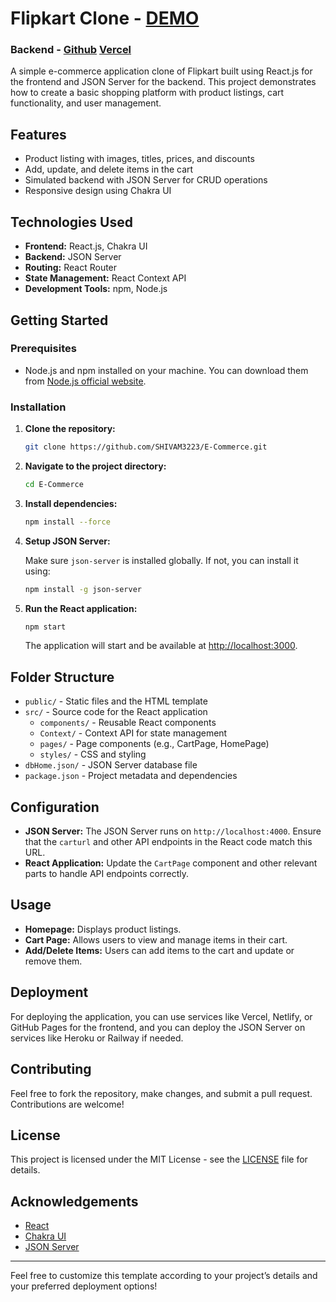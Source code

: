 # Flipkart Clone - [DEMO](https://e-commerce-shivam3223s-projects.vercel.app/)
### Backend - [Github](https://github.com/SHIVAM3223/Database) [Vercel](https://db-one-delta.vercel.app/)

A simple e-commerce application clone of Flipkart built using React.js for the frontend and JSON Server for the backend. This project demonstrates how to create a basic shopping platform with product listings, cart functionality, and user management.

## Features

- Product listing with images, titles, prices, and discounts
- Add, update, and delete items in the cart
- Simulated backend with JSON Server for CRUD operations
- Responsive design using Chakra UI

## Technologies Used

- **Frontend:** React.js, Chakra UI
- **Backend:** JSON Server
- **Routing:** React Router
- **State Management:** React Context API
- **Development Tools:** npm, Node.js

## Getting Started

### Prerequisites

- Node.js and npm installed on your machine. You can download them from [Node.js official website](https://nodejs.org/).

### Installation

1. **Clone the repository:**

   ```bash
   git clone https://github.com/SHIVAM3223/E-Commerce.git
   ```

2. **Navigate to the project directory:**

   ```bash
   cd E-Commerce
   ```

3. **Install dependencies:**

   ```bash
   npm install --force
   ```

4. **Setup JSON Server:**

   Make sure `json-server` is installed globally. If not, you can install it using:

   ```bash
   npm install -g json-server
   ```

5. **Run the React application:**

   ```bash
   npm start
   ```

   The application will start and be available at [http://localhost:3000](http://localhost:3000).

## Folder Structure

- `public/` - Static files and the HTML template
- `src/` - Source code for the React application
  - `components/` - Reusable React components
  - `Context/` - Context API for state management
  - `pages/` - Page components (e.g., CartPage, HomePage)
  - `styles/` - CSS and styling
- `dbHome.json/` - JSON Server database file
- `package.json` - Project metadata and dependencies

## Configuration

- **JSON Server:** The JSON Server runs on `http://localhost:4000`. Ensure that the `carturl` and other API endpoints in the React code match this URL.
- **React Application:** Update the `CartPage` component and other relevant parts to handle API endpoints correctly.

## Usage

- **Homepage:** Displays product listings.
- **Cart Page:** Allows users to view and manage items in their cart.
- **Add/Delete Items:** Users can add items to the cart and update or remove them.

## Deployment

For deploying the application, you can use services like Vercel, Netlify, or GitHub Pages for the frontend, and you can deploy the JSON Server on services like Heroku or Railway if needed.

## Contributing

Feel free to fork the repository, make changes, and submit a pull request. Contributions are welcome!

## License

This project is licensed under the MIT License - see the [LICENSE](LICENSE) file for details.

## Acknowledgements

- [React](https://reactjs.org/)
- [Chakra UI](https://chakra-ui.com/)
- [JSON Server](https://github.com/typicode/json-server)

---

Feel free to customize this template according to your project’s details and your preferred deployment options!
